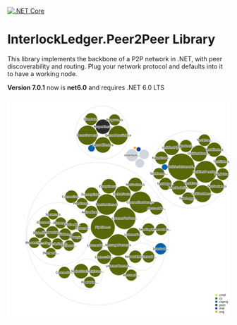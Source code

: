 [![.NET Core](https://github.com/interlockledger/interlockledger-peer2peer/actions/workflows/dotnetcore.yml/badge.svg)](https://github.com/interlockledger/interlockledger-peer2peer/actions/workflows/dotnetcore.yml)

# InterlockLedger.Peer2Peer Library

This library implements the backbone of a P2P network in .NET, with peer discoverability and routing.
Plug your network protocol and defaults into it to have a working node.

**Version 7.0.1** now is **net6.0** and requires .NET 6.0 LTS

![Visualization of the codebase](./diagram.svg)
